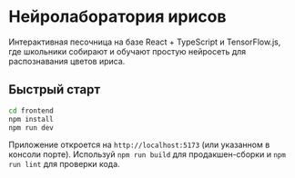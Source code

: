 # Нейролаборатория ирисов

Интерактивная песочница на базе React + TypeScript и TensorFlow.js, где школьники собирают и обучают простую нейросеть для распознавания цветов ириса.

## Быстрый старт

```bash
cd frontend
npm install
npm run dev
```

Приложение откроется на `http://localhost:5173` (или указанном в консоли порте). Используй `npm run build` для продакшен-сборки и `npm run lint` для проверки кода.
